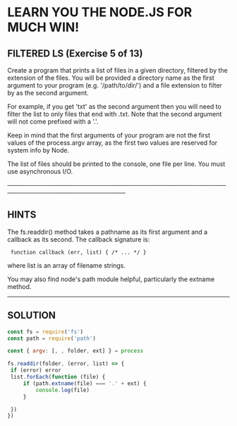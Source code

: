  # LEARN YOU THE NODE.JS FOR MUCH WIN!

 ## FILTERED LS (Exercise 5 of 13)

  Create a program that prints a list of files in a given directory,
  filtered by the extension of the files. You will be provided a directory
  name as the first argument to your program (e.g. '/path/to/dir/') and a
  file extension to filter by as the second argument.

  For example, if you get 'txt' as the second argument then you will need to
  filter the list to only files that end with .txt. Note that the second
  argument will not come prefixed with a '.'.

  Keep in mind that the first arguments of your program are not the first
  values of the process.argv array, as the first two values are reserved for
  system info by Node.

  The list of files should be printed to the console, one file per line. You
  must use asynchronous I/O.

 ─────────────────────────────────────────────────────────────────────────────

 ## HINTS

  The fs.readdir() method takes a pathname as its first argument and a
  callback as its second. The callback signature is:

     function callback (err, list) { /* ... */ }

  where list is an array of filename strings.

  You may also find node's path module helpful, particularly the extname  
  method.  
   
   ____________________________________________________________________

   ## SOLUTION

   ```js
const fs = require('fs')
const path = require('path')

const { argv: [, , folder, ext] } = process

fs.readdir(folder, (error, list) => {
    if (error) error
    list.forEach(function (file) {
        if (path.extname(file) === '.' + ext) {
            console.log(file)
        }

    })
})
```
